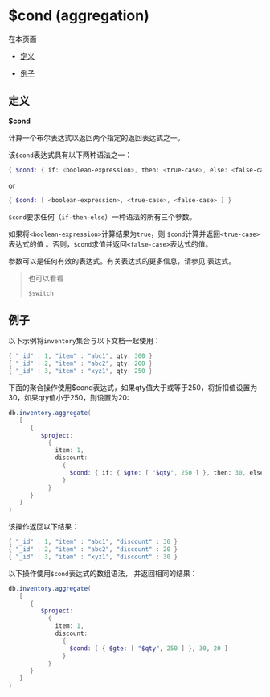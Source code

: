 # [ ](#)$cond (aggregation)
[]()

在本页面

*   [定义](#definition)

*   [例子](#example)

## <span id="definition">定义</span>

**$cond**

计算一个布尔表达式以返回两个指定的返回表达式之一。

该`$cond`表达式具有以下两种语法之一：

```powershell
{ $cond: { if: <boolean-expression>, then: <true-case>, else: <false-case> } }
```

or

```powershell
{ $cond: [ <boolean-expression>, <true-case>, <false-case> ] }
```

`$cond`要求任何（`if-then-else`）一种语法的所有三个参数。

如果将`<boolean-expression>`计算结果为`true`，则 `$cond`计算并返回`<true-case>`表达式的值 。否则，`$cond`求值并返回`<false-case>`表达式的值。

参数可以是任何有效的表达式。有关表达式的更多信息，请参见 表达式。

> 也可以看看
> 
> `$switch`

## <span id="example">例子</span>

以下示例将`inventory`集合与以下文档一起使用：

```powershell
{ "_id" : 1, "item" : "abc1", qty: 300 }
{ "_id" : 2, "item" : "abc2", qty: 200 }
{ "_id" : 3, "item" : "xyz1", qty: 250 }
```

下面的聚合操作使用$cond表达式，如果qty值大于或等于250，将折扣值设置为30，如果qty值小于250，则设置为20:

```powershell
db.inventory.aggregate(
   [
      {
         $project:
           {
             item: 1,
             discount:
               {
                 $cond: { if: { $gte: [ "$qty", 250 ] }, then: 30, else: 20 }
               }
           }
      }
   ]
)
```

该操作返回以下结果：

```powershell
{ "_id" : 1, "item" : "abc1", "discount" : 30 }
{ "_id" : 2, "item" : "abc2", "discount" : 20 }
{ "_id" : 3, "item" : "xyz1", "discount" : 30 }
```

以下操作使用`$cond`表达式的数组语法， 并返回相同的结果：

```powershell
db.inventory.aggregate(
   [
      {
         $project:
           {
             item: 1,
             discount:
               {
                 $cond: [ { $gte: [ "$qty", 250 ] }, 30, 20 ]
               }
           }
      }
   ]
)
```

